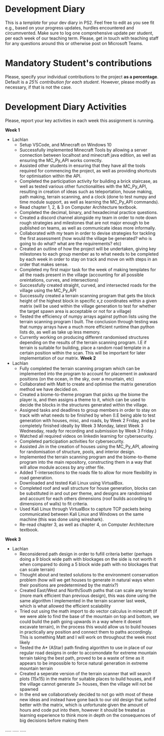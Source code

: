# Development Diary
This is a *template* for your dev diary in PS2.
Feel free to edit as you see fit e.g., based on your progress updates, hurdles encountered and circumnvented.
Make sure to log one comprehensive update per student, per each week of our teaching term.
Please, get in touch with teaching staff for any questions around this or otherwise post on Microsoft Teams.

# Mandatory Student's contributions
Please, specify your individual contributions to the project **as a percentage**. 
Default is a *25% contribution for each student*. However, please modify as necessary, if that is not the case.

# Development Diary Activities
Please, report your key activities in each week this assignment is running.  

**Week 1**
* Lachlan
    * Setup VSCode, and Minecraft on Windows 10
    * Successfully implemented Minecraft Tools by allowing a server connection between localhost and minecraft java edition, as well as ensuring the MC_Py_API works correctly.
    * Assisted other students in ensuring that they have all the tools required for commencing the project, as well as providing shortcuts for optimisation within the API.
    * Completed the participation activity for building a brick staircase, as well as tested various other functionalities with the MC_Py_API, resulting in creation of ideas such as teleportation, house making, path making, terrain scanning, and a clock (done to test numpy and time module support, as well as learning the MC_Py_API commands).
    * Read chapter 1, 2, & 3 on Computer Architecture textbook.
    * Completed the decimal, binary, and hexadecimal practice questions.
    * Created a discord channel alongside my team in order to note down rough strategies and milestones that are not major enough to be published on teams, as well as communicate ideas more informally.
    * Collaborated with my team in order to devise strategies for tackling the first assessment (how would the village be generated? who is going to do what? what are the requirements? etc)
    * Created an outline of how the project will be undertaken, giving key milestones to each group member as to what needs to be completed by each week in order to stay on track and move on with steps in an order that makes sense.
    * Completed my first major task for the week of making templates for all the roads present in the village (accounting for all possible oreintations, curves, and intersections)
    * Successfully created straight, curved, and intersected roads for the village using the MC_Py_API
    * Successully created a terrain scanning program that gets the block height of the highest block in specific x,z coordinates within a given matrix (will be used within the village generation to test for whether the target spawn area is acceptable or not for a village)
    * Tested the efficiency of numpy arrays against python lists using the terrain scanning program I built. The conclusion through testing was that numpy arrays have a much more efficient runtime than python lists do, as well as take up less memory.
    * Currently working on producing different randomised structures depending on the results of the terrain scanning program. I.E if terrain is suitable for building, place a random road template in a certain position within the scan. This will be important for later implementation of our matrix.
**Week 2**
* Lachlan
    * Fully completed the terrain scanning program which can be implemented into the program to account for placement in awkward positions (on the ocean, in the sky, over a mountain, etc)
    * Collaborated with Matt to create and optimise the matrix generation method we have decided on.
    * Created a biome-to-theme program that picks up the biome the player is, and then assigns a theme to it, which can be used to decide the blocks in the structures generated within the village.
    * Assigned tasks and deadlines to group members in order to stay on track with what needs to be finished by when (I.E being able to test generation with houses, misc, and roads, by Week 2 Friday, and be completely finished ideally by Week 3 Monday, latest Week 3 Wednesday, ready for recording and submission by Week 3 Friday.)
    * Watched all required videos on linkedin learning for cybersecurity.
    * Completed participation activities for cybersecurity.
    * Assisted Jin in the creation of houses using the MC_Py_API, allowing for randomisation of structure, pools, and interior design.
    * Implemented the terrain scanning program and the biome-to-theme program into the main repository, constructing them in a way that will allow module access by any other file.
    * Added T-intersections to the roads file to allow for more flexibility in road generation.
    * Downloaded and tested Kali Linux using VirtualBox.
    * Completed roof and wall structure for house generation, blocks can be substituted in and out per theme, and designs are randomised and account for each others dimensions (roof builds according to dimensions of walls) to fit criteria.
    * Used Kali Linux through VirtualBox to capture TCP packets being communicated between Kali Linux and Windows on the same machine (this was done using wireshark).
    * Re-read chapter 3, as well as chapter 4, on Computer Architecture textbook.

**Week 3**
* Lachlan
    * Reconsidered path design in order to fufill criteria better (perhaps doing a 9 block wide path with blockages on the side is not worth it when compared to doing a 5 block wide path with no blockages that can scale terrain)
    * Thought about and tested solutions to the environment conservation problem (how will we get houses to generate in natural ways when their positions are predetermined by the matrix?)
    * Created East/West and North/South paths that can scale any terrain (more mark efficient than previous design), this was done using the same algorithm I implemented in the terrain scanner last week, which is what allowed the efficient scalability
    * Tried out using the math import to do vector calculus in minecraft (if we were able to find the base of the mountain on top and bottom, we could build the path going upwards in a way where it doesnt excavate terrain), in the process this would allow us to build houses in practically any position and connect them to paths accordingly. This is something Matt and I will work on throughout the week most likely
    * Tested the A* (AStar) path finding algorithm to use in place of our regular road designs in order to accomondate for extreme mountain terrain taking the best path, proved to be a waste of time as it appears to be impossible to force natural generation in extreme mountain terrain
    * Created a seperate version of the terrain scanner that will search plots (15x15) in the matrix for suitable places to build houses, and if the village cannot generate 3+ houses, then the village will not be spawned
    * In the end we collaboratively decided to not go with most of these new ideas and instead have gone back to our old design that suited better with the matrix, which is unfortunate given the amount of hours and code put into them, however it should be treated as learning experience to think more in depth on the consequences of big decisions before making them
    
.....
.....
.....
